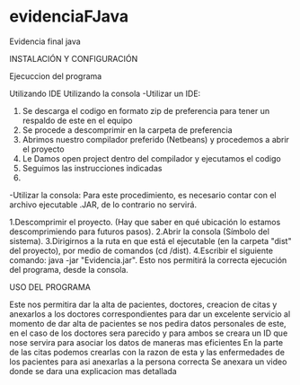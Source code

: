 # evidenciaFJava
Evidencia final java 

INSTALACIÓN Y CONFIGURACIÓN

Ejecuccion del programa

Utilizando IDE
Utilizando la consola
-Utilizar un IDE:

1. Se descarga el codigo en formato zip de preferencia para tener un respaldo de este en el equipo
2. Se procede a descomprimir en la carpeta de preferencia 
3. Abrimos nuestro compilador preferido (Netbeans) y procedemos a abrir el proyecto
4. Le Damos open project dentro del compilador y ejecutamos el codigo 
5. Seguimos las instrucciones indicadas
6. 
-Utilizar la consola: Para este procedimiento, es necesario contar con el archivo ejecutable .JAR, de lo contrario no servirá.

1.Descomprimir el proyecto. (Hay que saber en qué ubicación lo estamos descomprimiendo para futuros pasos).
2.Abrir la consola (Símbolo del sistema).
3.Dirigirnos a la ruta en que está el ejecutable (en la carpeta "dist" del proyecto), por medio de comandos (cd /dist).
4.Escribir el siguiente comando: java -jar "Evidencia.jar". Esto nos permitirá la correcta ejecución del programa, desde la consola.

USO DEL PROGRAMA

Este nos permitira dar la alta de pacientes, doctores, creacion de citas y anexarlos a los doctores correspondientes para dar un excelente servicio
al momento de dar alta de pacientes se nos pedira datos personales de este, en el caso de los doctores sera parecido y para ambos se creara un ID que nose servira para asociar los datos de maneras mas eficientes
En la parte de las citas podemos crearlas con la razon de esta y las enfermedades de los pacientes para asi anexarlas a la persona correcta
Se anexara un video donde se dara una explicacion mas detallada
